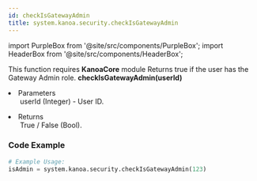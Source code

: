 ```yaml
---
id: checkIsGatewayAdmin
title: system.kanoa.security.checkIsGatewayAdmin
---
```


import PurpleBox from '@site/src/components/PurpleBox';
import HeaderBox from '@site/src/components/HeaderBox';

<PurpleBox>This function requires <b>KanoaCore</b> module</PurpleBox>
<HeaderBox header="Description">Returns true if the user has the Gateway Admin role.</HeaderBox>
<HeaderBox header="Syntax">
    <b>checkIsGatewayAdmin(userId)</b>
    <li>Parameters <br />
        <ul>userId (Integer) - User ID.</ul>
    </li>
    <li>Returns <br />
        <ul>True / False (Bool).</ul>
    </li>
</HeaderBox>

### Code Example

```python
# Example Usage:
isAdmin = system.kanoa.security.checkIsGatewayAdmin(123)
